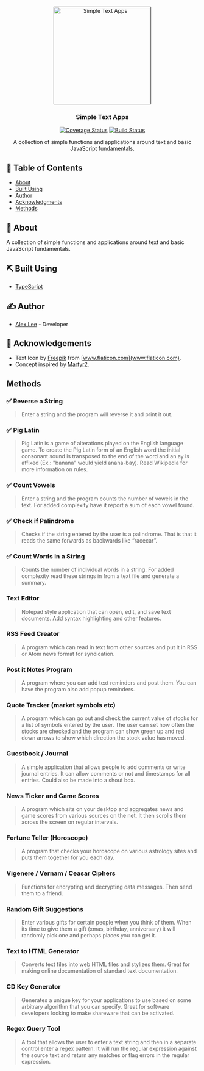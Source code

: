 <p align="center">
  <a href="" rel="noopener">
 <img width=256px height=256px src="https://github.com/alexlee-dev/simpleTextApps/raw/master/simple-text-apps.svg?sanitize=true" alt="Simple Text Apps"></a>
</p>

<h3 align="center">Simple Text Apps</h3>

<div align="center">

[![Coverage Status](https://coveralls.io/repos/github/alexlee-dev/simpleTextApps/badge.svg?branch=ci)](https://coveralls.io/github/alexlee-dev/simpleTextApps?branch=ci) [![Build Status](https://travis-ci.org/alexlee-dev/simpleTextApps.svg?branch=master)](https://travis-ci.org/alexlee-dev/simpleTextApps)

</div>

<p align="center"> A collection of simple functions and applications around text and basic JavaScript fundamentals.
    <br> 
</p>

## 📝 Table of Contents

- [About](#about)
- [Built Using](#built_using)
- [Author](#author)
- [Acknowledgments](#acknowledgement)
- [Methods](#methods)

## 🧐 About <a name="about"></a>

A collection of simple functions and applications around text and basic JavaScript fundamentals.

## ⛏️ Built Using <a name="built_using"></a>

- [TypeScript](hhttps://www.typescriptlang.org/)

## ✍️ Author <a name="author"></a>

- [Alex Lee](https://github.com/alexlee-dev) - Developer

## 🎉 Acknowledgements <a name="acknowledgement"></a>

- Text Icon by [Freepik](https://www.flaticon.com/authors/freepik) from [www.flaticon.com](www.flaticon.com).
- Concept inspired by [Martyr2](https://www.dreamincode.net/forums/topic/78802-martyr2s-mega-project-ideas-list/).

## Methods <a name="methods"></a>

### ✅ Reverse a String

> Enter a string and the program will reverse it and print it out.

### ✅ Pig Latin

> Pig Latin is a game of alterations played on the English language game. To create the Pig Latin form of an English word the initial consonant sound is transposed to the end of the word and an ay is affixed (Ex.: "banana" would yield anana-bay). Read Wikipedia for more information on rules.

### ✅ Count Vowels

> Enter a string and the program counts the number of vowels in the text. For added complexity have it report a sum of each vowel found.

### ✅ Check if Palindrome

> Checks if the string entered by the user is a palindrome. That is that it reads the same forwards as backwards like “racecar”.

### ✅ Count Words in a String

> Counts the number of individual words in a string. For added complexity read these strings in from a text file and generate a summary.

### Text Editor

> Notepad style application that can open, edit, and save text documents. Add syntax highlighting and other features.

### RSS Feed Creator

> A program which can read in text from other sources and put it in RSS or Atom news format for syndication.

### Post it Notes Program

> A program where you can add text reminders and post them. You can have the program also add popup reminders.

### Quote Tracker (market symbols etc)

> A program which can go out and check the current value of stocks for a list of symbols entered by the user. The user can set how often the stocks are checked and the program can show green up and red down arrows to show which direction the stock value has moved.

### Guestbook / Journal

> A simple application that allows people to add comments or write journal entries. It can allow comments or not and timestamps for all entries. Could also be made into a shout box.

### News Ticker and Game Scores

> A program which sits on your desktop and aggregates news and game scores from various sources on the net. It then scrolls them across the screen on regular intervals.

### Fortune Teller (Horoscope)

> A program that checks your horoscope on various astrology sites and puts them together for you each day.

### Vigenere / Vernam / Ceasar Ciphers

> Functions for encrypting and decrypting data messages. Then send them to a friend.

### Random Gift Suggestions

> Enter various gifts for certain people when you think of them. When its time to give them a gift (xmas, birthday, anniversary) it will randomly pick one and perhaps places you can get it.

### Text to HTML Generator

> Converts text files into web HTML files and stylizes them. Great for making online documentation of standard text documentation.

### CD Key Generator

> Generates a unique key for your applications to use based on some arbitrary algorithm that you can specify. Great for software developers looking to make shareware that can be activated.

### Regex Query Tool

> A tool that allows the user to enter a text string and then in a separate control enter a regex pattern. It will run the regular expression against the source text and return any matches or flag errors in the regular expression.
